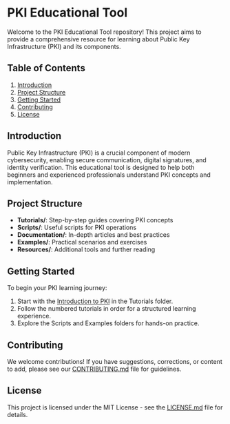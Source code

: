 # PKI Educational Tool

Welcome to the PKI Educational Tool repository! This project aims to provide a comprehensive resource for learning about Public Key Infrastructure (PKI) and its components.

## Table of Contents

1. [Introduction](#introduction)
2. [Project Structure](#project-structure)
3. [Getting Started](#getting-started)
4. [Contributing](#contributing)
5. [License](#license)

## Introduction

Public Key Infrastructure (PKI) is a crucial component of modern cybersecurity, enabling secure communication, digital signatures, and identity verification. This educational tool is designed to help both beginners and experienced professionals understand PKI concepts and implementation.

## Project Structure

- **Tutorials/**: Step-by-step guides covering PKI concepts
- **Scripts/**: Useful scripts for PKI operations
- **Documentation/**: In-depth articles and best practices
- **Examples/**: Practical scenarios and exercises
- **Resources/**: Additional tools and further reading

## Getting Started

To begin your PKI learning journey:

1. Start with the [Introduction to PKI](Tutorials/01_Introduction_to_PKI.md) in the Tutorials folder.
2. Follow the numbered tutorials in order for a structured learning experience.
3. Explore the Scripts and Examples folders for hands-on practice.

## Contributing

We welcome contributions! If you have suggestions, corrections, or content to add, please see our [CONTRIBUTING.md](CONTRIBUTING.md) file for guidelines.

## License

This project is licensed under the MIT License - see the [LICENSE.md](LICENSE.md) file for details.